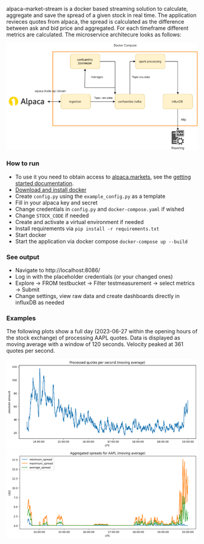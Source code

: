 alpaca-market-stream is a docker based streaming solution to calculate, aggregate and save the spread of a given stock in real time. The application revieces quotes from alpaca, the spread is calculated as the difference between ask and bid price and aggregated. For each timeframe different metrics are calculated. The microservice architecure looks as follows:

![microservices](examples/microservices.png "Architecture")

### How to run

- To use it you need to obtain access to [alpaca.markets](https://alpaca.markets/), see the [getting started documentation](https://alpaca.markets/docs/market-data/getting-started/).
- [Download and install docker](https://www.docker.com/products/docker-desktop/)
- Create `config.py` using the `example_config.py` as a template
- Fill in your alpaca key and secret
- Change credentials in `config.py` and `docker-compose.yaml` if wished
- Change `STOCK_CODE` if needed
- Create and activate a virtual environment if needed
- Install requirements via `pip install -r requirements.txt`
- Start docker
- Start the application via docker compose `docker-compose up --build`

### See output
- Navigate to http://localhost:8086/
- Log in with the placeholder credentials (or your changed ones)
- Explore -> FROM testbucket -> Filter testmeasurement -> select metrics -> Submit
- Change settings, view raw data and create dashboards directly in influxDB as needed

### Examples

The following plots show a full day (2023-06-27 within the opening hours of the stock exchange) of processing AAPL quotes. Data is displayed as moving average with a window of 120 seconds. Velocity peaked at 361 quotes per second.

![quotes](examples/processed_quotes.png )
![spreads](examples/aggregated_spreads.png )